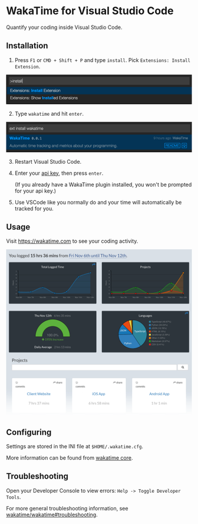 WakaTime for Visual Studio Code
===============================

Quantify your coding inside Visual Studio Code.


Installation
------------

1. Press `F1` or `CMD + Shift + P` and type `install`. Pick `Extensions: Install Extension`.

![type install](./images/type-install.png)

2. Type `wakatime` and hit `enter`.

![type wakatime](./images/type-wakatime.png)

3. Restart Visual Studio Code.

4. Enter your [api key](https://wakatime.com/settings?apikey=true), then press `enter`.

    (If you already have a WakaTime plugin installed, you won't be prompted for your api key.)

5. Use VSCode like you normally do and your time will automatically be tracked for you.


Usage
-----

Visit https://wakatime.com to see your coding activity.

![Project Overview](./images/Screen-Shot-2015-11-14.png)


Configuring
-----------

Settings are stored in the INI file at `$HOME/.wakatime.cfg`.

More information can be found from [wakatime core](https://github.com/wakatime/wakatime#configuring).


Troubleshooting
---------------

Open your Developer Console to view errors: `Help -> Toggle Developer Tools`.

For more general troubleshooting information, see [wakatime/wakatime#troubleshooting](https://github.com/wakatime/wakatime#troubleshooting).
